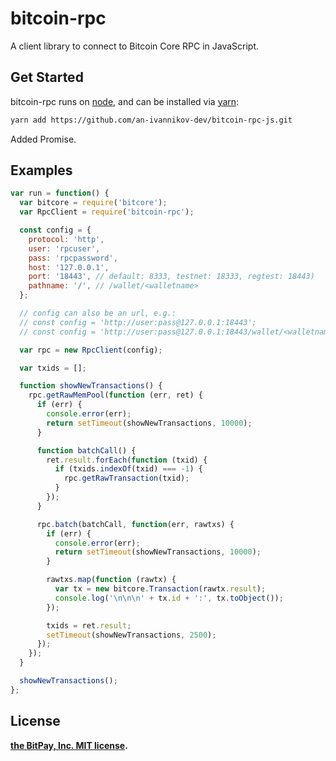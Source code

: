 # bitcoin-rpc

A client library to connect to Bitcoin Core RPC in JavaScript.

## Get Started

bitcoin-rpc runs on [node](http://nodejs.org/), 
and can be installed via [yarn](https://yarnpkg.com/):

```bash
yarn add https://github.com/an-ivannikov-dev/bitcoin-rpc-js.git
```

Added Promise.

## Examples

```javascript
var run = function() {
  var bitcore = require('bitcore');
  var RpcClient = require('bitcoin-rpc');

  const config = {
    protocol: 'http',
    user: 'rpcuser',
    pass: 'rpcpassword',
    host: '127.0.0.1',
    port: '18443', // default: 8333, testnet: 18333, regtest: 18443)
    pathname: '/', // /wallet/<walletname>
  };

  // config can also be an url, e.g.:
  // const config = 'http://user:pass@127.0.0.1:18443';
  // const config = 'http://user:pass@127.0.0.1:18443/wallet/<walletname>';

  var rpc = new RpcClient(config);

  var txids = [];

  function showNewTransactions() {
    rpc.getRawMemPool(function (err, ret) {
      if (err) {
        console.error(err);
        return setTimeout(showNewTransactions, 10000);
      }

      function batchCall() {
        ret.result.forEach(function (txid) {
          if (txids.indexOf(txid) === -1) {
            rpc.getRawTransaction(txid);
          }
        });
      }

      rpc.batch(batchCall, function(err, rawtxs) {
        if (err) {
          console.error(err);
          return setTimeout(showNewTransactions, 10000);
        }

        rawtxs.map(function (rawtx) {
          var tx = new bitcore.Transaction(rawtx.result);
          console.log('\n\n\n' + tx.id + ':', tx.toObject());
        });

        txids = ret.result;
        setTimeout(showNewTransactions, 2500);
      });
    });
  }

  showNewTransactions();
};
```

## License

**[the BitPay, Inc. MIT license](https://github.com/bitpay/bitcore/blob/master/LICENSE).**
